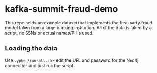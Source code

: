 # kafka-summit-fraud-demo

This repo holds an example dataset that implements the first-party fraud model taken from a large
banking institution.   All of the data is faked by a script, no SSNs or actual names/PII is used.

## Loading the data

Use `cypher/run-all.sh` - edit the URL and password for the Neo4j connection and just run the script.

